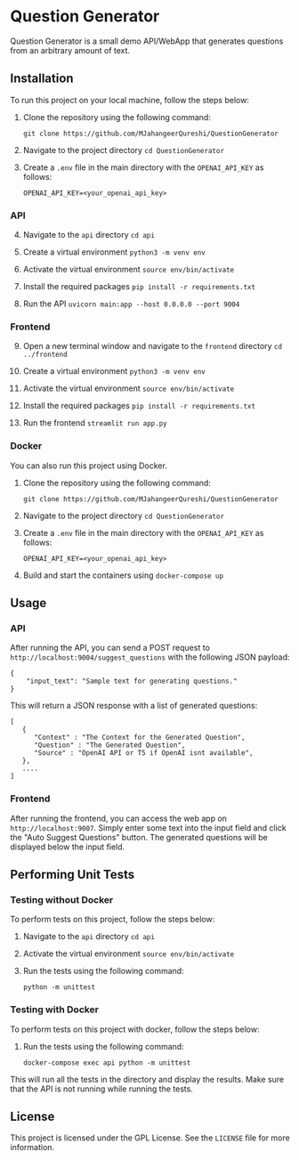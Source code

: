 # Question Generator

Question Generator is a small demo API/WebApp that generates questions from an arbitrary amount of text. 

## Installation

To run this project on your local machine, follow the steps below:

1. Clone the repository using the following command:
   ```
   git clone https://github.com/MJahangeerQureshi/QuestionGenerator
   ```
2. Navigate to the project directory `cd QuestionGenerator`

3. Create a `.env` file in the main directory with the `OPENAI_API_KEY` as follows:
   ```
   OPENAI_API_KEY=<your_openai_api_key>
   ```

### API

4. Navigate to the `api` directory `cd api`

5. Create a virtual environment `python3 -m venv env`

6. Activate the virtual environment `source env/bin/activate`

7. Install the required packages `pip install -r requirements.txt`

8. Run the API `uvicorn main:app --host 0.0.0.0 --port 9004`

### Frontend

9. Open a new terminal window and navigate to the `frontend` directory `cd ../frontend`

10. Create a virtual environment `python3 -m venv env`

11. Activate the virtual environment `source env/bin/activate`

12. Install the required packages `pip install -r requirements.txt`

13. Run the frontend `streamlit run app.py`

### Docker

You can also run this project using Docker. 

1. Clone the repository using the following command:
   ```
   git clone https://github.com/MJahangeerQureshi/QuestionGenerator
   ```
2. Navigate to the project directory `cd QuestionGenerator`

3. Create a `.env` file in the main directory with the `OPENAI_API_KEY` as follows:
   ```
   OPENAI_API_KEY=<your_openai_api_key>
   ```

4. Build and start the containers using `docker-compose up`

## Usage

### API

After running the API, you can send a POST request to `http://localhost:9004/suggest_questions` with the following JSON payload:

```
{
    "input_text": "Sample text for generating questions."
}
```

This will return a JSON response with a list of generated questions:

```
[
   {
      "Context" : "The Context for the Generated Question",
      "Question" : "The Generated Question",
      "Source" : "OpenAI API or T5 if OpenAI isnt available",
   },
   ....
]
```

### Frontend

After running the frontend, you can access the web app on `http://localhost:9007`. Simply enter some text into the input field and click the "Auto Suggest Questions" button. The generated questions will be displayed below the input field.

## Performing Unit Tests

### Testing without Docker

To perform tests on this project, follow the steps below:

1. Navigate to the `api` directory `cd api`

2. Activate the virtual environment `source env/bin/activate`

3. Run the tests using the following command:
   ```
   python -m unittest
   ```

### Testing with Docker

To perform tests on this project with docker, follow the steps below:

1. Run the tests using the following command:
   ```
   docker-compose exec api python -m unittest
   ```

This will run all the tests in the directory and display the results. Make sure that the API is not running while running the tests.

## License

This project is licensed under the GPL License. See the `LICENSE` file for more information.